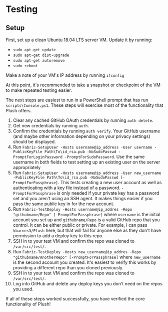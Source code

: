Testing
=======

Setup
-----
First, set up a clean Ubuntu 18.04 LTS server VM. Update it by running:
  * `sudo apt-get update`
  * `sudo apt-get dist-upgrade`
  * `sudo apt-get autoremove`
  * `sudo reboot`

Make a note of your VM's IP address by running `ifconfig`

At this point, it's recommended to take a snapshot or checkpoint of the VM to make repeated testing easier.

The next steps are easiest to run in a PowerShell prompt that has run `scripts\Console.ps1`. These steps will exercise most of the functionality that Plush offers.

1. Clear any cached GitHub OAuth credentials by running `auth delete`.
1. Get new credentials by running `auth`.
1. Confirm the credentials by running `auth verify`. Your GitHub username (and maybe other information depending on your privacy settings) should be displayed.
1. Run `Fabric-SetupUser -Hosts username@ip_address -User username -PublicKeyFile Path\To\id_rsa.pub -NoSudoPasswd -PromptForLoginPassword -PromptForSudoPassword`. Use the same username in both fields to test setting up an existing user on the server appropriately
1. Run `Fabric-SetupUser -Hosts username@ip_address -User new_username -PublicKeyFile Path\To\id_rsa.pub -NoSudoPasswd [-PromptForPassphrase]`. This tests creating a new user account as well as authenticating with a key file instead of a password. `-PromptForPassphrase` is only needed if your private key has a password set and you aren't using an SSH agent. It makes things easier if you pass the same public key in for the new account.
1. Run `Fabric-TestDeploy -Hosts username@ip_addres -Repo "githubname/Repo" [-PromptForPassphrase]` where `username` is the initial account you set up and `githubname/Repo` is a valid GitHub repo that you control. It can be either public or private. For example, I can pass `kbarnes3/Plush` here, but that will fail for anyone else as they don't have permission to add a deploy key to this repo.
1. SSH in to your test VM and confirm the repo was cloned to `/var/src/test/`.
1. Run `Fabric-TestDeploy -Hosts new_username@ip_addres -Repo "githubname/AnotherRepo" [-PromptForPassphrase]` where `new_username` is the second account you created. It's easiest to verify this works by providing a different repo than you cloned previously.
1. SSH in to your test VM and confirm the repo was cloned to `/var/src/test/`.
1. Log into GitHub and delete any deploy keys you don't need on the repos you used.

If all of these steps worked successfully, you have verified the core functionality of Plush!

